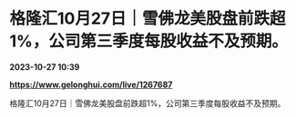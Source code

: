 # 格隆汇10月27日｜雪佛龙美股盘前跌超1%，公司第三季度每股收益不及预期。

**2023-10-27 10:39**

**https://www.gelonghui.com/live/1267687**

格隆汇10月27日｜雪佛龙美股盘前跌超1%，公司第三季度每股收益不及预期。